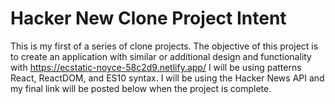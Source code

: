 # Hacker New Clone Project Intent

This is my first of a series of clone projects. The objective of this project is to create an application with similar or additional design and functionality with <https://ecstatic-noyce-58c2d9.netlify.app/> I will be using patterns React, ReactDOM, and ES10 syntax. I will be using the Hacker News API and my final link will be posted below when the project is complete.


